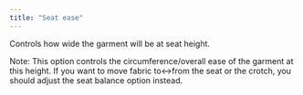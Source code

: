 ```yaml
---
title: "Seat ease"
---
```


Controls how wide the garment will be at seat height.

Note: This option controls the circumference/overall ease of the garment at this height. If you want to move fabric to<->from the seat or the crotch, you should adjust the seat balance option instead.
